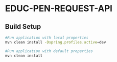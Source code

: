 # EDUC-PEN-REQUEST-API

## Build Setup

``` bash
#Run application with local properties
mvn clean install -Dspring.profiles.active=dev

#Run application with default properties
mvn clean install